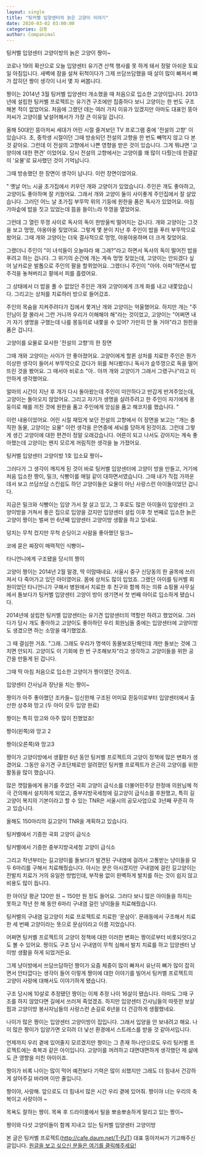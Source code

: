 ```yaml
---
layout: single
title: "팅커벨 입양센터의 늙은 고양이 이야기"
date: 2020-03-02 03:00:00
categories: 감동
author: Companimal
---
```


팅커벨 입양센터 고양이방의 늙은 고양이 짱이~

코로나 19의 확산으로 오늘 입양센터 유기견 산책 행사를 못 하게 돼서 정말 아쉬운 토요일 아침입니다. 새벽에 잠을 설쳐 뒤척이다가 그제 쓰담쓰담했을 때 살이 많이 빠져서 뼈가 잡히던 짱이 생각이 나서 몇 자 써봅니다.

짱이는 2014년 3월 팅커벨 입양센터 개소했을 때 처음으로 입소한 고양이입니다. 2013년에 설립한 팅커벨 프로젝트는 유기견 구조에만 집중하다 보니 고양이는 한 번도 구조해본 적이 없었어요. 처음에 그랬던 데는 여러 가지 이유가 있겠지만 아마도 대표인 뚱아저씨가 고양이를 낯설어해서가 가장 큰 이유일 겁니다.

올해 50대인 뚱아저씨 세대가 어린 시절 즐겨보던 TV 프로그램 중에 '전설의 고향' 이 있습니다. 초, 중학생 시절이던 그때 방송되던 전설의 고향을 한 번도 빼먹지 않고 다 본 것 같아요. 그런데 이 전설의 고향에서 나쁜 영향을 받은 것이 있습니다. 그게 뭐냐면 '고양이에 대한 편견' 이었어요. 당시 전설의 고향에서는 고양이를 꽤 많이 다뤘는데 한결같이 '요물'로 묘사했던 것이 기억납니다.

그때 방송했던 한 장면이 생각이 납니다. 이런 장면이었어요.

" 옛날 어느 시골 초가집에서 키우던 개와 고양이가 있었습니다. 주인은 개도 좋아하고, 고양이도 좋아하며 잘 키웠어요. 그래서 개와 고양이 둘이 사이좋게 주인집에서 잘 살았습니다. 그러던 어느 날 초가집 부뚜막 위의 기둥에 원한을 품은 독사가 있었어요. 마침 가마솥에 밥을 짓고 있었는데 뜸을 들이느라 뚜껑을 열었어요.

그런데 그 열린 뚜껑 사이로 독사의 독이 한방울씩 떨어지는 겁니다. 개와 고양이는 그것을 보고 멍멍, 야옹야옹 짖었어요. 그렇게 몇 분이 지난 후 주인이 밥을 푸러 부뚜막으로 왔어요. 그때 개와 고양이는 더욱 결사적으로 멍멍, 야옹야옹하며 더 크게 짖었어요.

그랬더니 주인이 "이 녀석들이 오늘따라 왜 그래?"라고 하면서 독사의 독이 떨어진 밥을 푸려고 하는 겁니다. 그 위기의 순간에 개는 계속 멍멍 짖었는데, 고양이는 안되겠다 싶어 날카로운 발톱으로 주인의 팔을 할퀴었어요. 그랬더니 주인이 "아야. 아파"하면서 밥주걱을 놓쳐버리고 팔에서 피를 흘렸어요.

그 상태에서 더 밥을 풀 수 없었던 주인은 개와 고양이에게 크게 화를 내고 내쫓았습니다. 그리고는 상처를 치료하러 방으로 들어갔죠.

주인의 목숨을 지켜주려다가 집에서 쫓겨난 개와 고양이는 억울했어요. 하지만 개는 "주인님이 잘 몰라서 그런 거니까 우리가 이해해야 해"라는 것이었고, 고양이는 "어쩌면 내가 자기 생명을 구했는데 나를 몽둥이로 내쫓을 수 있어? 가만히 안 둘 거야"라고 원한을 품은 겁니다.

고양이를 요물로 묘사한 '전설의 고향'의 한 장면

그때 개와 고양이는 사이가 안 좋아졌어요. 고양이에게 할퀸 상처를 치료한 주인은 뭔가 이상한 생각이 들어서 부뚜막으로 갔다가 위를 쳐다봤더니 독사가 솥뚜껑으로 독을 떨어뜨린 것을 봤어요. 그 때서야 비로소 "아.. 아까 개와 고양이가 그래서 그랬구나"라고 미안하게 생각했어요.

얼마의 시간이 지난 후 개가 다시 돌아왔는데 주인이 미안하다고 반갑게 반겨주었는데, 고양이는 돌아오지 않았어요. 그리고 자기가 생명을 살려주려고 한 주인이 자기에게 몽둥이로 해를 끼친 것에 원한을 품고 주인에게 앙심을 품고 해코지를 했습니다. "

이런 내용이었어요. 어린 시절 재밌게 보던 전설의 고향에서 이 장면을 보고는 "개는 충직한 동물, 고양이는 요물" 이런 생각을 은연중에 세뇌를 당하게 된것이죠. 그런데 그렇게 생긴 고양이에 대한 편견이 정말 오래갔습니다. 어른이 되고 나서도 강아지는 계속 좋아했는데 고양이는 왠지 모르게 꺼림직한 생각을 늘 가졌어요.

팅커벨 입양센터 고양이방 1호 입소묘 짱이~

그러다가 그 생각이 깨지게 된 것이 바로 팅커벨 입양센터에 고양이 방을 만들고, 거기에 처음 입소한 짱이, 밀크, 식빵이를 매일 같이 대하면서였습니다. 그때 내가 직접 가까운 데서 보고 쓰담쓰담 스킨쉽도 하던 고양이들은 요물이 아닌 사랑스런 아이들이었던 겁니다.

지금은 밀크와 식빵이는 입양 가서 잘 살고 있고, 그 후로도 많은 아이들이 입양센터 고양이방을 거쳐서 좋은 집으로 입양을 갔지만 입양센터 설립 이후 첫 번째로 입소한 늙은 고양이 짱이는 벌써 만 6년째 입양센터 고양이방 생활을 하고 있네요.

덩치는 무척 컸지만 무척 순딩이고 사람을 좋아했던 밀크~

코에 묻은 짜장이 매력적인 식빵이~

타니언니에게 구조됐을 당시의 짱이

고양이 짱이는 2014년 2월 말경, 딱 이맘때네요. 서울시 중구 신당동의 한 골목에 쓰러져서 다 죽어가고 있던 아이였어요. 몸에 상처도 많이 입었죠. 그랬던 아이를 팅커벨 회원이었던 타니언니가 구해서 병원에서 치료한 후 친구와 함께 하는 의류 쇼핑몰 사무실에서 돌보다가 팅커벨 입양센터 고양이 방이 생기면서 첫 번째 아이로 입소하게 됐습니다.

2014년에 설립한 팅커벨 입양센터는 유기견 입양센터의 역할만 하려고 했었어요. 그러다가 당시 개도 좋아하고 고양이도 좋아하던 우리 회원님들 중에는 입양센터에 고양이방도 생겼으면 하는 소망을 얘기했었죠.

​그 때 결심한 거죠. "그래. 그래도 우리가 명색이 동물보호단체인데 개만 돌보는 것에 그치면 안되지. 고양이도 이 기회에 한 번 구조해보자"라고 생각하고 고양이들을 위한 공간을 만들게 된 겁니다.

그때 딱 마침 처음으로 입소한 고양이가 짱이였던 것이죠.

입양센터 간사님과 장난을 치는 짱이~

짱이가 아주 좋아했던 조카들~ 임신한채 구조된 어미묘 흰둥이로부터 입양센터에서 출산한 상추와 망고 (두 아이 모두 입양 완료)

짱이는 특히 망고와 아주 많이 친했었죠!

짱이(왼쪽)와 망고 2

짱이(오른쪽)와 망고3

짱이가 고양이방에서 생활한 6년 동안 팅커벨 프로젝트의 고양이 정책에 많은 변화가 생겼어요. 그동안 유기견 구조단체로만 알려졌던 팅커벨 프로젝트가 은근히 고양이를 위한 활동을 많이 했습니다.

​​많은 캣맘들에게 용기를 주었던 국회 고양이 급식소를 더불어민주당 한정애 의원님께 적극 건의해서 설치하게 되었고, 중부지방국세청에 길고양이 급식소를 후원했고, 특히 길고양이 복지의 기본이라고 할 수 있는 TNR은 서울시의 공모사업으로 3년째 꾸준히 하고 있습니다.

​올해도 150마리의 길고양이 TNR을 계획하고 있습니다.

팅커벨에서 기증한 국회 고양이 급식소

팅커벨에서 기증한 중부지방국세청 고양이 급식소

그리고 작년부터는 길고양이를 돌보다가 발견된 구내염에 걸려서 고통받는 냥이들을 모두 6마리를 구해서 치료해줬습니다. 아시는 분은 아시겠지만 구내염에 걸린 길고양이는 전발치 치료가 거의 유일한 방법인데, 부작용 없이 완벽하게 발치를 하는 것이 쉽지 않고 비용도 많이 듭니다.

한 아이당 평균 120만 원 ~ 150만 원 정도 들어요. 그러다 보니 많은 아이들을 하지는 못하고 작년 한 해 동안 6마리 구내염 걸린 냥이들을 치료해줬습니다.

팅커벨의 구내염 길고양이 치료 프로젝트로 치료한 '문삼이'. 문래동에서 구조해서 치료한 세 번째 고양이라는 뜻으로 문삼이라고 이름 지었습니다.

어쩌면 팅커벨 프로젝트의 고양이 정책에 대한 이러한 변화는 짱이로부터 비롯되엇다고도 볼 수 있어요. 짱이도 구조 당시 구내염이 무척 심해서 발치 치료를 하고 입양센터 냥이방 생활을 하게 되었거든요.

그제 냥이방에서 쓰담쓰담하던 짱이가 요즘 체중이 많이 빠져서 유난히 뼈가 많이 잡히면서 안타깝다는 생각이 들어 이렇게 짱이에 대한 이야기를 빌어서 팅커벨 프로젝트의 고양이 사랑에 대해서도 이야기하게 됐습니다.

구조 당시에 10살로 추정됐던 짱이는 이제 추정 나이 16살이 됐습니다. 아마도 그때 구조를 하지 않았다면 길에서 쓰러져 죽었겠죠. 하지만 입양센터 간사님들의 따뜻한 보살핌과 고양이방 봉사자님들의 사랑스런 손길로 6년을 더 건강하게 생활했네요.

나이가 많은 짱이는 입양센터 고양이방이 집입니다. 그래서 입양을 안 보내려고 해요. 나이 많은 짱이가 입양가면 오히려 더 낯선 환경에서 스트레스를 받을 것 같아서입니다.

언제까지 우리 곁에 있어줄지 모르겠지만 짱이는 그 존재 하나만으로도 우리 팅커벨 프로젝트에는 축복과 같은 아이입니다. 고양이를 꺼려하고 대면대면하게 생각했던 제 삶에도 큰 영향을 미친 아이이죠.

짱이가 비록 나이는 많이 먹어 예전보다 기력은 많이 쇠했지만 그래도 더 힘내서 건강하게 살아주길 바라며 이만 줄입니다.

짱이야, 사랑해. 앞으로도 더 힘내서 많은 시간 우리 곁에 있어줘. 짱이야 너는 우리의 축복이고 사랑이야 ~

목욕도 잘하는 짱이. 목욕 후 드라이룸에서 털을 뽀송뽀송하게 말리고 있는 짱이~

짱이와 다섯 고양이들이 함께 지내고 있는 팅커벨 입양센터 고양이방

본 글은 팅커벨 프로젝트(http://cafe.daum.net/T-PJT) 대표 뚱아저씨가 기고해주신 글입니다. [원글을 보고 싶으신 분들은 여기를 클릭해주세요!](https://blog.naver.com/tinkerbell-project/221819303714)
